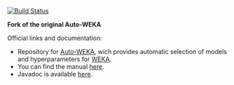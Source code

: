 [![Build Status](https://travis-ci.org/automl/autoweka.svg?branch=master)](https://travis-ci.org/automl/autoweka)

**Fork of the original Auto-WEKA**

Official links and documentation:

* Repository for [Auto-WEKA](http://www.cs.ubc.ca/labs/beta/Projects/autoweka/),
  wich provides automatic selection of models and hyperparameters for
  [WEKA](http://www.cs.waikato.ac.nz/ml/weka/).
* You can find the manual [here](http://www.cs.ubc.ca/labs/beta/Projects/autoweka/manual.pdf). 
* Javadoc is available [here](https://automl.github.io/autoweka/).

